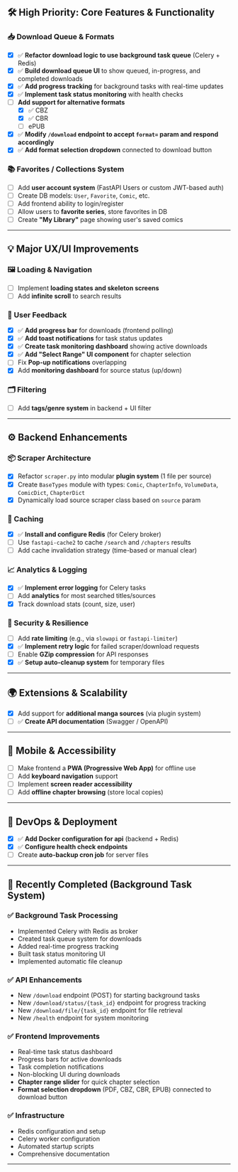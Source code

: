 ## 🛠️ **High Priority: Core Features & Functionality**

### 📥 Download Queue & Formats

* [x] ✅ **Refactor download logic to use background task queue** (Celery + Redis)
* [x] ✅ **Build download queue UI** to show queued, in-progress, and completed downloads
* [x] ✅ **Add progress tracking** for background tasks with real-time updates
* [x] ✅ **Implement task status monitoring** with health checks
* [ ] **Add support for alternative formats**
  * [x] ✅ CBZ
  * [x] ✅ CBR
  * [ ] ePUB
* [x] ✅ **Modify `/download` endpoint to accept `format=` param and respond accordingly**
* [x] ✅ **Add format selection dropdown** connected to download button

### 📚 Favorites / Collections System

* [ ] Add **user account system** (FastAPI Users or custom JWT-based auth)
* [ ] Create DB models: `User`, `Favorite`, `Comic`, etc.
* [ ] Add frontend ability to login/register
* [ ] Allow users to **favorite series**, store favorites in DB
* [ ] Create **"My Library"** page showing user's saved comics

---

## 💡 **Major UX/UI Improvements**

### 🖼 Loading & Navigation

* [ ] Implement **loading states and skeleton screens**
* [ ] Add **infinite scroll** to search results

### 🔔 User Feedback

* [x] ✅ **Add progress bar** for downloads (frontend polling)
* [x] ✅ **Add toast notifications** for task status updates
* [x] ✅ **Create task monitoring dashboard** showing active downloads
* [x] ✅ **Add "Select Range" UI component** for chapter selection
* [ ] Fix **Pop-up notifications** overlapping
* [x] Add **monitoring dashboard** for source status (up/down)

### 🗂 Filtering

* [ ] Add **tags/genre system** in backend + UI filter

---

## ⚙️ **Backend Enhancements**

### 📦 Scraper Architecture

* [x] Refactor `scraper.py` into modular **plugin system** (1 file per source)
* [x] Create `BaseTypes` module with types: `Comic`, `ChapterInfo`, `VolumeData`, `ComicDict`, `ChapterDict`
* [x] Dynamically load source scraper class based on `source` param

### 🔄 Caching

* [x] ✅ **Install and configure Redis** (for Celery broker)
* [ ] Use `fastapi-cache2` to cache `/search` and `/chapters` results
* [ ] Add cache invalidation strategy (time-based or manual clear)

### 📈 Analytics & Logging

* [x] ✅ **Implement error logging** for Celery tasks
* [ ] Add **analytics** for most searched titles/sources
* [x] Track download stats (count, size, user)

### 🔐 Security & Resilience

* [ ] Add **rate limiting** (e.g., via `slowapi` or `fastapi-limiter`)
* [x] ✅ **Implement retry logic** for failed scraper/download requests
* [ ] Enable **GZip compression** for API responses
* [x] ✅ **Setup auto-cleanup system** for temporary files

---

## 🌍 **Extensions & Scalability**

* [x] Add support for **additional manga sources** (via plugin system)
* [ ] ✅ **Create API documentation** (Swagger / OpenAPI)

---

## 📱 Mobile & Accessibility

* [ ] Make frontend a **PWA (Progressive Web App)** for offline use
* [ ] Add **keyboard navigation** support
* [ ] Implement **screen reader accessibility**
* [ ] Add **offline chapter browsing** (store local copies)

---

## 🔧 DevOps & Deployment

* [x] ✅ **Add Docker configuration for api** (backend + Redis)
* [x] ✅ **Configure health check endpoints**
* [ ] Create **auto-backup cron job** for server files

---

## 🎉 **Recently Completed (Background Task System)**

### ✅ **Background Task Processing**
- Implemented Celery with Redis as broker
- Created task queue system for downloads
- Added real-time progress tracking
- Built task status monitoring UI
- Implemented automatic file cleanup

### ✅ **API Enhancements**
- New `/download` endpoint (POST) for starting background tasks
- New `/download/status/{task_id}` endpoint for progress tracking
- New `/download/file/{task_id}` endpoint for file retrieval
- New `/health` endpoint for system monitoring

### ✅ **Frontend Improvements**
- Real-time task status dashboard
- Progress bars for active downloads
- Task completion notifications
- Non-blocking UI during downloads
- **Chapter range slider** for quick chapter selection
- **Format selection dropdown** (PDF, CBZ, CBR, EPUB) connected to download button

### ✅ **Infrastructure**
- Redis configuration and setup
- Celery worker configuration
- Automated startup scripts
- Comprehensive documentation

---
